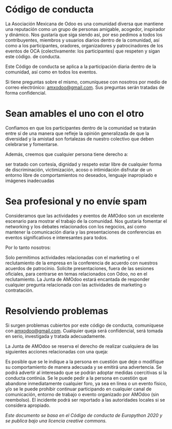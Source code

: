 # Código de conducta

La Asociación Mexicana de Odoo es una comunidad diversa que mantiene una reputación como un grupo de personas amigable, acogedor, inspirador y dinámico. Nos gustaría que siga siendo así, por eso pedimos a todos los contribuyentes, miembros y usuarios diarios dentro de la comunidad, así como a los participantes, oradores, organizadores y patrocinadores de los eventos de OCA (colectivamente: los participantes) que respeten y sigan este código. de conducta.

Este Código de conducta se aplica a la participación diaria dentro de la comunidad, así como en todos los eventos.

Si tiene preguntas sobre el mismo, comuníquese con nosotros por medio de correo electrónico:  amxodoo@gmail.com. Sus preguntas serán tratadas de forma confidencial. 

# Sean amables el uno con el otro

Confiamos en que los participantes dentro de la comunidad se tratarán entre sí de una manera que refleje la opinión generalizada de que la diversidad y la amistad son fortalezas de nuestro colectivo que deben celebrarse y fomentarse.

Además, creemos que cualquier persona tiene derecho a:

ser tratado con cortesía, dignidad y respeto
estar libre de cualquier forma de discriminación, victimización, acoso o intimidación
disfrutar de un entorno libre de comportamientos no deseados, lenguaje inapropiado e imágenes inadecuadas

# Sea profesional y no envíe spam

Consideramos que las actividades y eventos de AMOdoo son un excelente escenario para mostrar el trabajo de la comunidad.  Nos gustaría fomentar el networking y los debates relacionados con los negocios, así como mantener la comunicación diaria y las presentaciones de conferencias en eventos significativos e interesantes para todos.

Por lo tanto nosotros:

Solo permitimos actividades relacionadas con el marketing o el reclutamiento de la empresa en la conferencia de acuerdo con nuestros acuerdos de patrocinio.
Solicite presentaciones, fuera de las sesiones oficiales, para centrarse en temas relacionados con Odoo, no en el reclutamiento.
La Junta de AMOdoo estará encantada de responder cualquier pregunta relacionada con las actividades de marketing o contratación.

# Resolviendo problemas

Si surgen problemas cubiertos por este código de conducta, comuníquese con amxodoo@gmail.com. Cualquier queja será confidencial, será tomada en serio, investigada y tratada adecuadamente.

La Junta de AMOdoo se reserva el derecho de realizar cualquiera de las siguientes acciones relacionadas con una queja:

Es posible que se le indique a la persona en cuestión que deje o modifique su comportamiento de manera adecuada y se emitirá una advertencia.
Se podrá advertir al interesado que se podrán adoptar medidas coercitivas si la conducta continúa.
Se le puede pedir a la persona en cuestión que abandone inmediatamente cualquier foro, ya sea en línea o un evento físico, y/o se le puede prohibir continuar participando en cualquier canal de comunicación, entorno de trabajo o evento organizado por AMOdoo (sin reembolso). 
El incidente podrá ser reportado a las autoridades locales si se considera apropiado.

_Este documento se basa en el Código de conducta de Europython 2020 y se publica bajo una licencia creative commons._
